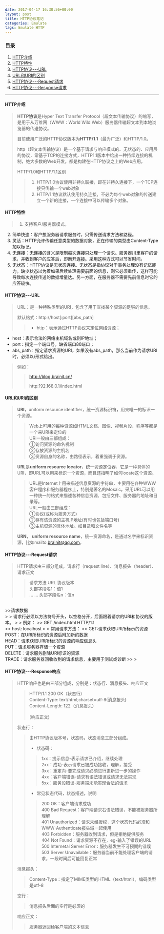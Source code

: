 ```yaml
---
date: 2017-04-17 16:30:56+00:00
layout: post
title: HTTP协议笔记
categories: Emulate
tags: Emulate HTTP
---
```


### 目录

1. [HTTP介绍](#item1)
2. [HTTP特性](#item2)
3. [HTTP协议---URL](#item3)
4. [URL和URI的区别](#item4)
5. [HTTP协议---Request请求](#item5)
6. [HTTP协议---Response请求](#item6)


---
#### <span id="item1">HTTP介绍</span>
> **HTTP协议**是Hyper Text Transfer Protocol（超文本传输协议）的缩写，是用于从万维网（WWW：World Wild Web）服务器传输超文本到本地浏览器的传送协议。
> 
> 目前使用广泛的HTTP协议版本为**HTTP/1.1**（最为广泛）和HTTP/1.0。
> 
> http（超文本传输协议）是一个基于请求与响应模式的、无状态的、应用层的协议，常基于TCP的连接方式，HTTP1.1版本中给出一种持续连接的机制，绝大多数的Web开发，都是构建在HTTP协议之上的Web应用。
> 
> HTTP/1.0和HTTP/1.1区别
>> 1. HTTP/1.0协议使用非持久联接，即在非持久连接下，一个TCP连接只传输一个web对象
>> 2. HTTP/1.1协议默认使用持久连接，不必为每个web对象的传送建立一个新的连接，一个连接中可以传输多个对象。

#### <span id="item2">HTTP特性</span>
> 1. 支持客户/服务器模式。
2. 简单快速：客户想服务器请求服务时，只需传送请求方法和路径。
3. 灵活：HTTP允许传输任意类型的数据对象，正在传输的类型由Content-Type加以标记。
4. 无连接：无连接的含义是限制每次连接只处理一个请求。服务器川里客户的请求，并收到客户的应答后，即断开连接。采用这种方式可以节省时间。
5. 无状态：HTTP协议是无状态连接。无状态是指协议对于事务处理没有记忆能力。缺少状态以为着如果后续处理需要前面的信息，则它必须重传，这样可能导致每次连接传送的数据增量达。另一方面，在服务器不需要先前信息时它的应答较快。
> 

#### <span id="item3">HTTP协议---URL</span>
> URL：是一种特殊类型的URI，包含了用于查找某个资源的足够的信息。
> 
> 默认格式：http://host[:port][abs_path]
>> * http：表示通过HTTP协议来定位网络资源；
* host：表示合法的网络主机域名或则IP地址；
* port：指定一个端口号，缺省端口80端口；
* abs_path：指定请求资源的URI，如果没有abs_path，那么当前作为请求URI时，必须以/形式给出。
>> 
> 
> 例如：
>> http://blog.brainit.cn/
>> 
>> http:192.168.0.1/index.html
> 

#### <span id="item4">URL和URI的区别</span>
> **URI**，uniform resource identifier，统一资源标识符，用来唯一的标识一个资源。
>> Web上可用的每种资源如HTML文档、图像、视频片段、程序等都是一个来URI来定位的<br />
URI一般由三部组成：<br />
①访问资源的命名机制<br />
②存放资源的主机名<br />
>> ③资源自身的名称，由路径表示，着重强调于资源。<br />
> 
> **URL**是**uniform resource locator**，统一资源定位器，它是一种具体的URI，即URL可以用来标识一个资源，而且还指明了如何locate这个资源。
>> URL是Internet上用来描述信息资源的字符串，主要用在各种WWW客户程序和服务器程序上，特别是著名的Mosaic。采用URL可以用一种统一的格式来描述各种信息资源，包括文件、服务器的地址和目录等。<br />
URL一般由三部组成：<br />
①协议(或称为服务方式)<br />
②存有该资源的主机IP地址(有时也包括端口号)<br />
>> ③主机资源的具体地址。如目录和文件名等<br />
> 
> **URN**， **uniform resource name**，统一资源命名，是通过名字来标识资源，比如mailto:brainit@qq.com。
> 

#### <span id="item5">HTTP协议---Request请求</span>
> HTTP请求由三部分组成，请求行（request line）、消息报头（header）、请求正文
>> 请求方法 URL 协议版本<br />
头部字段名1：值1<br />
... ...
头部字段名n：值n<br />
<br />
>>请求数据<br />
> 
> 请求行必须以方法符号开头，以空格分开，后面跟着请求的URI和协议的版本。
> 
> 例如：
>> GET /index.html HTTP/1.1<br />
>> host: localhost
> 
> 常用请求方法：
>> GET:请求获取URI所标示的资源<br />
POST：在URI所标识的资源后附加新的数据<br />
HEAD：请求获取URI所标识的资源的响应信息头<br />
PUT：请求服务器存储一个资源<br />
DELETE：请求服务删除URI标识的资源<br />
TRACE：请求服务器回收收到的请求信息，主要用于测试或诊断
>> 
> 

#### <span id="item6">HTTP协议---Response响应</span>
> HTTP响应也是由三部分组成，分别是：状态行、消息报头、响应正文
>> HTTP/1.1 200 OK（状态行）<br />
>> Content-Type: text/html;charset=utf-8(消息报头)<br />
>> Content-Length: 122（消息报头）<br />
>> <br />
>> (响应正文)
> 
> 状态行：
>> 由HTTP协议版本号，状态码，状态消息三部分组成。
>> * 状态码：
>>> 1xx：提示信息-表示请求已介绍，继续处理<br />
>>> 2xx：成功-表示请求已被成功接收，理解，接受<br />
>>> 3xx：重定向-要完成请求必须进行更新进一步的操作<br />
>>> 4xx：客户端错误-请求有语法错误或请求无法实现<br />
>>> 5xx：服务段错误-服务端未能实现合法的请求
>>
>> * 常见状态代码，状态描述，说明
>>> 200 OK：客户端请求成功<br />
>>> 400 Bad Request：客户端请求右语法错误，不能被服务器所理解<br />
>>> 401 Unauthorized：请求未经授权，这个状态代码必须和WWW-Authenticate报头域一起使用<br />
>>> 403 Forbidden：服务器收到请求，但是拒绝提供服务<br />
>>> 404 Not Found：请求资源不存在，eg-输入了错误的URL<br />
>>> 500 Internetal Server Error：服务器发生不可预期的错误<br />
>>> 503 Server Unavailable：服务器当前不能处理客户端的请求，一段时间后可能回复正常<br />
>>
> 
> 消息报头：
>> Content-Type：指定了MIME类型的HTML（text/html），编码类型是utf-8
> 
> 空行：
>> 消息报头后面的空行是必须的
> 
> 响应正文：
>> 服务器返回给客户端的文本信息
